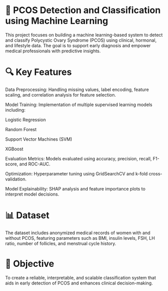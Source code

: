 # 🧠 PCOS Detection and Classification using Machine Learning
This project focuses on building a machine learning-based system to detect and classify Polycystic Ovary Syndrome (PCOS) using clinical, hormonal, and lifestyle data. The goal is to support early diagnosis and empower medical professionals with predictive insights.
  
# 🔍 Key Features
Data Preprocessing: Handling missing values, label encoding, feature scaling, and correlation analysis for feature selection.
     
Model Training: Implementation of multiple supervised learning models including:
   
Logistic Regression
   
Random Forest
   
Support Vector Machines (SVM)

XGBoost
  
Evaluation Metrics: Models evaluated using accuracy, precision, recall, F1-score, and ROC-AUC.

Optimization: Hyperparameter tuning using GridSearchCV and k-fold cross-validation.
 
Model Explainability: SHAP analysis and feature importance plots to interpret model decisions.
 
# 📊 Dataset
The dataset includes anonymized medical records of women with and without PCOS, featuring parameters such as BMI, insulin levels, FSH, LH ratio, number of follicles, and menstrual cycle history.

# 🏥 Objective
To create a reliable, interpretable, and scalable classification system that aids in early detection of PCOS and enhances clinical decision-making.
